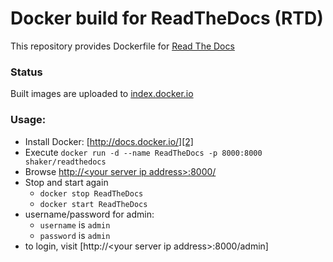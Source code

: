 Docker build for ReadTheDocs (RTD)
================================

This repository provides Dockerfile for [Read The Docs][0] 

### Status
Built images are uploaded to [index.docker.io][1]

### Usage:

 - Install Docker: [http://docs.docker.io/][2]
 - Execute
 `docker run -d --name ReadTheDocs -p 8000:8000 shaker/readthedocs`
 - Browse [http://&lt;your server ip address&gt;:8000/][3]
 - Stop and start again
   - `docker stop ReadTheDocs`
   - `docker start ReadTheDocs`
 - username/password for admin:
   - `username` is `admin`
   - `password` is `admin`
 - to login, visit [http://&lt;your server ip address&gt;:8000/admin]

  [0]: http://readthedocs.org
  [1]: https://index.docker.io/u/shaker/
  [2]: http://docs.docker.io/en/latest/ "docs.docker.io"
  [3]: http://127.0.0.1:8000/
